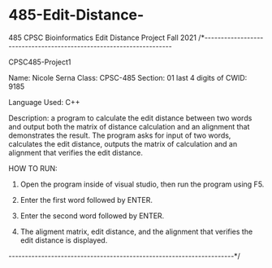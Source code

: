 # 485-Edit-Distance-
485 CPSC Bioinformatics Edit Distance Project Fall 2021 
/*--------------------------------------------------------------------

CPSC485-Project1

Name:			Nicole Serna
Class:			CPSC-485
Section:		01
last 4 digits of CWID: 9185

Language Used: C++

Description: a program to calculate the edit distance between two words and output both the matrix of distance calculation and 
an alignment that demonstrates the result. The program asks for input of two words, calculates the edit distance, outputs 
the matrix of calculation and an alignment that verifies the edit distance.

HOW TO RUN:

1. Open the program inside of visual studio, then run the program
using F5.

2. Enter the first word followed by ENTER.

3. Enter the second word followed by ENTER.

4. The aligment matrix, edit distance, and the alignment that verifies the edit distance is displayed.


---------------------------------------------------------------------*/
